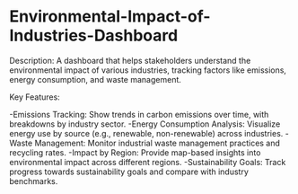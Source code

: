 # Environmental-Impact-of-Industries-Dashboard
Description:
A dashboard that helps stakeholders understand the environmental impact of various industries, tracking factors like emissions, energy consumption, and waste management.

Key Features:

-Emissions Tracking: Show trends in carbon emissions over time, with breakdowns by industry sector.
-Energy Consumption Analysis: Visualize energy use by source (e.g., renewable, non-renewable) across industries.
-Waste Management: Monitor industrial waste management practices and recycling rates.
-Impact by Region: Provide map-based insights into environmental impact across different regions.
-Sustainability Goals: Track progress towards sustainability goals and compare with industry benchmarks.
